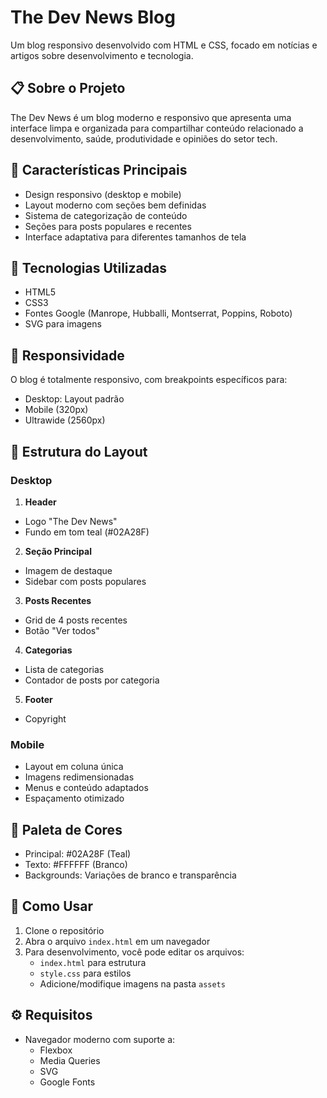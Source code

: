 # The Dev News Blog

Um blog responsivo desenvolvido com HTML e CSS, focado em notícias e artigos sobre desenvolvimento e tecnologia.

## 📋 Sobre o Projeto

The Dev News é um blog moderno e responsivo que apresenta uma interface limpa e organizada para compartilhar conteúdo relacionado a desenvolvimento, saúde, produtividade e opiniões do setor tech.

## 🎯 Características Principais

- Design responsivo (desktop e mobile)
- Layout moderno com seções bem definidas
- Sistema de categorização de conteúdo
- Seções para posts populares e recentes
- Interface adaptativa para diferentes tamanhos de tela

## 🔧 Tecnologias Utilizadas

- HTML5
- CSS3
- Fontes Google (Manrope, Hubballi, Montserrat, Poppins, Roboto)
- SVG para imagens

## 📱 Responsividade

O blog é totalmente responsivo, com breakpoints específicos para:
- Desktop: Layout padrão
- Mobile (320px)
- Ultrawide (2560px)

## 🎨 Estrutura do Layout

### Desktop
1. **Header**
  - Logo "The Dev News"
  - Fundo em tom teal (#02A28F)

2. **Seção Principal**
  - Imagem de destaque
  - Sidebar com posts populares

3. **Posts Recentes**
  - Grid de 4 posts recentes
  - Botão "Ver todos"

4. **Categorias**
  - Lista de categorias
  - Contador de posts por categoria

5. **Footer**
  - Copyright

### Mobile
- Layout em coluna única
- Imagens redimensionadas
- Menus e conteúdo adaptados
- Espaçamento otimizado

## 🎨 Paleta de Cores

- Principal: #02A28F (Teal)
- Texto: #FFFFFF (Branco)
- Backgrounds: Variações de branco e transparência

## 🚀 Como Usar

1. Clone o repositório
2. Abra o arquivo `index.html` em um navegador
3. Para desenvolvimento, você pode editar os arquivos:
   - `index.html` para estrutura
   - `style.css` para estilos
   - Adicione/modifique imagens na pasta `assets`

## ⚙️ Requisitos

- Navegador moderno com suporte a:
  - Flexbox
  - Media Queries
  - SVG
  - Google Fonts